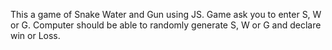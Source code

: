 This a game of Snake Water and Gun using JS. Game ask you to enter S, W or G. Computer should be able to randomly generate S, W or G and declare win or Loss.
